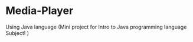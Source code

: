 # Media-Player
Using Java language
(Mini project for Intro to Java programming language Subject! ) 

